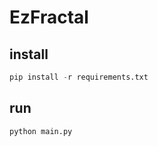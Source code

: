 # EzFractal

## install
```py
pip install -r requirements.txt
```

## run 
```py
python main.py
```
